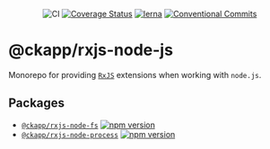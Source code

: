 <div style="text-align: center;">

![CI][ci-main-badge]
[![Coverage Status][cov-badge]][cov-url]
[![lerna][lerna-badge]][lerna-url]
[![Conventional Commits][conventional-commits-badge]][conventional-commits-url]

</div>

# @ckapp/rxjs-node-js

Monorepo for providing [`RxJS`][dep-rxjs-npm-url] extensions when working with `node.js`.

## Packages

- [`@ckapp/rxjs-node-fs`][rxjs-node-fs-readme] [![npm version][rxjs-node-fs-npm-latest-badge]][rxjs-node-fs-npm-latest-url]
- [`@ckapp/rxjs-node-process`][rxjs-node-process-readme] [![npm version][rxjs-node-process-npm-latest-badge]][rxjs-node-process-npm-latest-url]

[ci-main-badge]: https://github.com/ckapps/rxjs-node-js/workflows/CI/badge.svg
[cov-badge]: https://coveralls.io/repos/github/ckapps/rxjs-node-js/badge.svg?branch=main
[cov-url]: https://coveralls.io/github/ckapps/rxjs-node-js?branch=main
[conventional-commits-badge]: https://img.shields.io/badge/Conventional%20Commits-1.0.0-yellow.svg
[conventional-commits-url]: https://conventionalcommits.org/
[dep-rxjs-npm-url]: https://www.npmjs.com/package/rxjs
[lerna-badge]: https://img.shields.io/badge/maintained%20with-lerna-cc00ff.svg
[lerna-url]: https://lerna.js.org/
[rxjs-node-fs-npm-latest-badge]: https://img.shields.io/npm/v/@ckapp/rxjs-node-fs/latest.svg
[rxjs-node-fs-npm-latest-url]: https://www.npmjs.com/@ckapp/rxjs-node-fs
[rxjs-node-fs-readme]: ./packages/fs/README.md
[rxjs-node-process-npm-latest-badge]: https://img.shields.io/npm/v/@ckapp/rxjs-node-process/latest.svg
[rxjs-node-process-npm-latest-url]: https://www.npmjs.com/@ckapp/rxjs-node-process
[rxjs-node-process-readme]: ./packages/process/README.md
